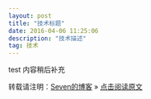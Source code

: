 ```yaml
---
layout: post
title: "技术标题"
date: 2016-04-06 11:25:06 
description: "技术描述"
tag: 技术
---
```


test
内容稍后补充 

转载请注明：[Seven的博客](http://seven.github.io) » [点击阅读原文](https://sevenold.github.io/2016/06/Develop_Tool/)
